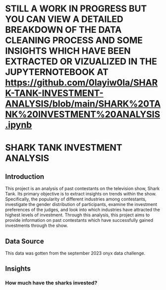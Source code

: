 # STILL A WORK IN PROGRESS BUT YOU CAN VIEW A DETAILED BREAKDOWN OF THE DATA CLEANING PROCESS AND SOME INSIGHTS WHICH HAVE BEEN EXTRACTED OR VIZUALIZED IN THE JUPYTERNOTEBOOK AT https://github.com/0layiw0la/SHARK-TANK-INVESTMENT-ANALYSIS/blob/main/SHARK%20TANK%20INVESTMENT%20ANALYSIS.ipynb
# SHARK TANK INVESTMENT ANALYSIS

## Introduction
This project is an analysis of past contestants on the television show, Shark Tank. Its primary objective is to extract insights on trends within the show. Specifically, the popularity of different industries among contestants, investigate the gender distribution of participants, examine the investment preferences of the judges, and look into which industries have attracted the highest levels of investment. Through this analysis, this project aims to provide information on past contestants which have successfully gained investments through the show.

## Data Source
This data was gotten from the september 2023 onyx data challenge.

## Insights
### How much have the sharks invested?

